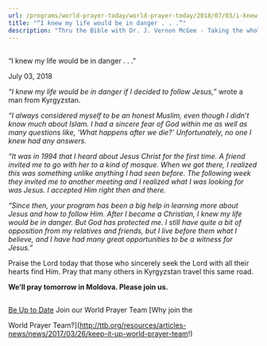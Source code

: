 ```yaml
---
url: /programs/world-prayer-today/world-prayer-today/2018/07/03/i-knew-my-life-would-be-in-danger-.-.--
title: "“I knew my life would be in danger . . .”"
description: "Thru the Bible with Dr. J. Vernon McGee - Taking the whole Word to the whole world"
---
```







## 
 “I knew my life would be in danger . . .”


July 03, 2018




*“I knew my life would be in danger if I decided to follow Jesus,”* wrote a man from Kyrgyzstan.  


*“I always considered myself to be an honest Muslim, even though I didn’t know much about Islam. I had a sincere fear of God within me as well as many questions like, ‘What happens after we die?’ Unfortunately, no one I knew had any answers.* 


*“It was in 1994 that I heard about Jesus Christ for the first time. A friend invited me to go with her to a kind of mosque. When we got there, I realized this was something unlike anything I had seen before. The following week they invited me to another meeting and I realized what I was looking for was Jesus. I accepted Him right then and there.*


*“Since then, your program has been a big help in learning more about Jesus and how to follow Him. After I became a Christian, I knew my life would be in danger. But God has protected me. I still have quite a bit of opposition from my relatives and friends, but I live before them what I believe, and I have had many great opportunities to be a witness for Jesus.”*


Praise the Lord today that those who sincerely seek the Lord with all their hearts find Him. Pray that many others in Kyrgyzstan travel this same road. 


**We’ll pray tomorrow in Moldova. Please join us.**







## 




[Be Up to Date](http://feeds.feedburner.com/WorldPrayerToday "World Prayer Today RSS Feed")
Join our World Prayer Team
[Why join the  

World Prayer Team?](http://ttb.org/resources/articles-news/news/2017/03/26/keep-it-up-world-prayer-team!)




